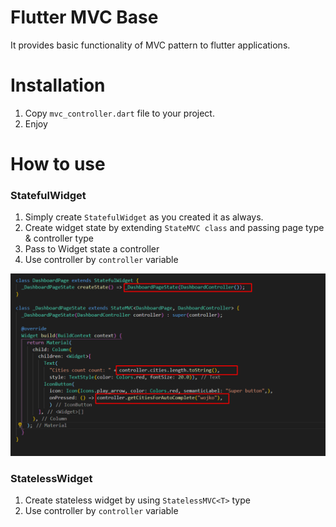 # Flutter MVC Base

It provides basic functionality of MVC pattern to flutter applications.

# Installation

1. Copy `mvc_controller.dart` file to your project.
2. Enjoy

# How to use

### StatefulWidget

1. Simply create `StatefulWidget` as you created it as always.
1. Create widget state by extending `StateMVC class` and passing page type & controller type
1. Pass to Widget state a controller 
1. Use controller by `controller` variable

![alt text](https://github.com/gtteamamxx/Flutter-mvc-base/blob/master/image.png)

### StatelessWidget
1. Create stateless widget by using `StatelessMVC<T>` type
2. Use controller by `controller` variable
